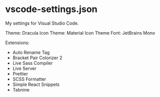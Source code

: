 # vscode-settings.json

My settings for Visual Studio Code.

Theme: Dracula
Icon Theme: Material Icon Theme
Font: JetBrains Mono

Extensions:
  - Auto Rename Tag
  - Bracket Pair Colorizer 2
  - Live Sass Compiler
  - Live Server
  - Prettier
  - SCSS Formatter
  - Simple React Snippets
  - Tabnine
